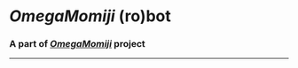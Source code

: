 # *OmegaMomiji* \(ro)bot
### A part of [*OmegaMomiji*](https://github.com/Kepler-Br/omega-momiji-architecture) project

***
